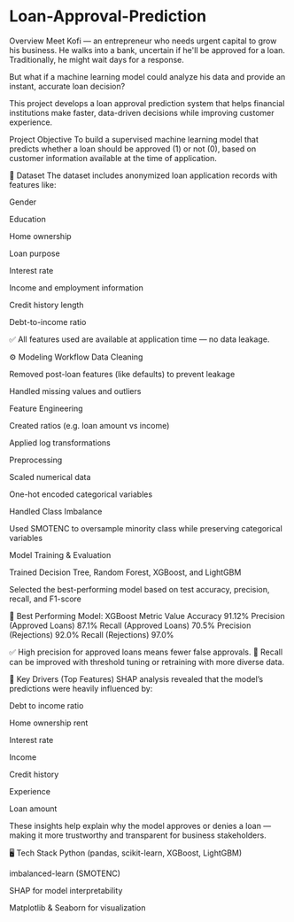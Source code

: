 # Loan-Approval-Prediction

Overview
Meet Kofi — an entrepreneur who needs urgent capital to grow his business. He walks into a bank, uncertain if he'll be approved for a loan. Traditionally, he might wait days for a response.

But what if a machine learning model could analyze his data and provide an instant, accurate loan decision?

This project develops a loan approval prediction system that helps financial institutions make faster, data-driven decisions while improving customer experience.

Project Objective
To build a supervised machine learning model that predicts whether a loan should be approved (1) or not (0), based on customer information available at the time of application.

📁 Dataset
The dataset includes anonymized loan application records with features like:

Gender

Education

Home ownership

Loan purpose

Interest rate

Income and employment information

Credit history length

Debt-to-income ratio

✅ All features used are available at application time — no data leakage.

⚙️ Modeling Workflow
Data Cleaning

Removed post-loan features (like defaults) to prevent leakage

Handled missing values and outliers

Feature Engineering

Created ratios (e.g. loan amount vs income)

Applied log transformations

Preprocessing

Scaled numerical data

One-hot encoded categorical variables

Handled Class Imbalance

Used SMOTENC to oversample minority class while preserving categorical variables

Model Training & Evaluation

Trained Decision Tree, Random Forest, XGBoost, and LightGBM

Selected the best-performing model based on test accuracy, precision, recall, and F1-score

🧠 Best Performing Model: XGBoost
Metric	Value
Accuracy	91.12%
Precision (Approved Loans)	87.1%
Recall (Approved Loans)	70.5%
Precision (Rejections)	92.0%
Recall (Rejections)	97.0%

✅ High precision for approved loans means fewer false approvals.
🔁 Recall can be improved with threshold tuning or retraining with more diverse data.

📌 Key Drivers (Top Features)
SHAP analysis revealed that the model’s predictions were heavily influenced by:

Debt to income ratio

Home ownership rent

Interest rate 

Income

Credit history

Experience 

Loan amount

These insights help explain why the model approves or denies a loan — making it more trustworthy and transparent for business stakeholders.

🖥️ Tech Stack
Python (pandas, scikit-learn, XGBoost, LightGBM)

imbalanced-learn (SMOTENC)

SHAP for model interpretability

Matplotlib & Seaborn for visualization


